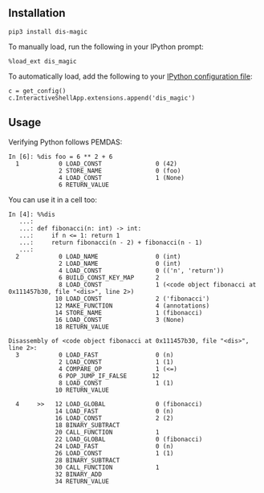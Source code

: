 ## Installation

    pip3 install dis-magic

To manually load, run the following in your IPython prompt:
    
    %load_ext dis_magic

To automatically load, add the following to your [IPython configuration file](https://ipython.org/ipython-doc/3/config/intro.html):
    
    c = get_config()
    c.InteractiveShellApp.extensions.append('dis_magic')
    
## Usage

Verifying Python follows PEMDAS:

    In [6]: %dis foo = 6 ** 2 + 6
      1           0 LOAD_CONST               0 (42)
                  2 STORE_NAME               0 (foo)
                  4 LOAD_CONST               1 (None)
                  6 RETURN_VALUE
        
You can use it in a cell too:

    In [4]: %%dis
       ...:
       ...: def fibonacci(n: int) -> int:
       ...:     if n <= 1: return 1
       ...:     return fibonacci(n - 2) + fibonacci(n - 1)
       ...:
      2           0 LOAD_NAME                0 (int)
                  2 LOAD_NAME                0 (int)
                  4 LOAD_CONST               0 (('n', 'return'))
                  6 BUILD_CONST_KEY_MAP      2
                  8 LOAD_CONST               1 (<code object fibonacci at 0x111457b30, file "<dis>", line 2>)
                 10 LOAD_CONST               2 ('fibonacci')
                 12 MAKE_FUNCTION            4 (annotations)
                 14 STORE_NAME               1 (fibonacci)
                 16 LOAD_CONST               3 (None)
                 18 RETURN_VALUE
    
    Disassembly of <code object fibonacci at 0x111457b30, file "<dis>", line 2>:
      3           0 LOAD_FAST                0 (n)
                  2 LOAD_CONST               1 (1)
                  4 COMPARE_OP               1 (<=)
                  6 POP_JUMP_IF_FALSE       12
                  8 LOAD_CONST               1 (1)
                 10 RETURN_VALUE
    
      4     >>   12 LOAD_GLOBAL              0 (fibonacci)
                 14 LOAD_FAST                0 (n)
                 16 LOAD_CONST               2 (2)
                 18 BINARY_SUBTRACT
                 20 CALL_FUNCTION            1
                 22 LOAD_GLOBAL              0 (fibonacci)
                 24 LOAD_FAST                0 (n)
                 26 LOAD_CONST               1 (1)
                 28 BINARY_SUBTRACT
                 30 CALL_FUNCTION            1
                 32 BINARY_ADD
                 34 RETURN_VALUE